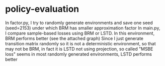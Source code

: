 # policy-evaluation
In factor.py, I try to randomly generate environments and save one seed (seed=2153) under which BRM has smaller approximation factor
In main.py, I compare sample-based losses using BRM or LSTD. In this environment, BRM performs better (see the attached graph)
Since I just generate transition matrix randomly so it is not a deterministic environment, so that may not be BRM, in fact it is LSTD not using projection, so called "MSBE loss"
seems in most randomly generated environments, LSTD performs better